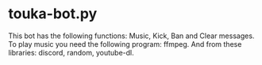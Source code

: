 # touka-bot.py
This bot has the following functions: Music, Kick, Ban and Clear messages.
To play music you need the following program: ffmpeg. And from these libraries: discord, random, youtube-dl.
